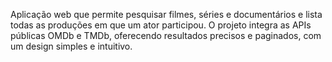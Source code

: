 Aplicação web que permite pesquisar filmes, séries e documentários e lista todas as produções em que um ator participou.
O projeto integra as APIs públicas OMDb e TMDb, oferecendo resultados precisos e paginados, com um design simples e intuitivo.
